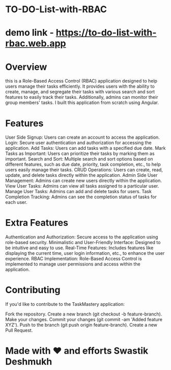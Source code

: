 # TO-DO-List-with-RBAC

# demo link - https://to-do-list-with-rbac.web.app

# Overview


this  is a Role-Based Access Control (RBAC) application designed to help users manage their tasks efficiently. It provides users with the ability to create, manage, and segregate their tasks with various search and sort features to easily track their tasks. Additionally, admins can monitor their group members' tasks. I built this application from scratch using Angular.

# Features
User Side
Signup: Users can create an account to access the application.
Login: Secure user authentication and authorization for accessing the application.
Add Tasks: Users can add tasks with a specified due date.
Mark Tasks as Important: Users can prioritize their tasks by marking them as important.
Search and Sort: Multiple search and sort options based on different features, such as due date, priority, task completion, etc., to help users easily manage their tasks.
CRUD Operations: Users can create, read, update, and delete tasks directly within the application.
Admin Side
User Management: Admins can create new users directly within the application.
View User Tasks: Admins can view all tasks assigned to a particular user.
Manage User Tasks: Admins can add and delete tasks for users.
Task Completion Tracking: Admins can see the completion status of tasks for each user.
# Extra Features
Authentication and Authorization: Secure access to the application using role-based security.
Minimalistic and User-Friendly Interface: Designed to be intuitive and easy to use.
Real-Time Features: Includes features like displaying the current time, user login information, etc., to enhance the user experience.
RBAC Implementation: Role-Based Access Control is implemented to manage user permissions and access within the application.

# Contributing
If you'd like to contribute to the TaskMastery application:

Fork the repository.
Create a new branch (git checkout -b feature-branch).
Make your changes.
Commit your changes (git commit -am 'Added feature XYZ').
Push to the branch (git push origin feature-branch).
Create a new Pull Request.

# Made with ❤️ and efforts Swastik Deshmukh





